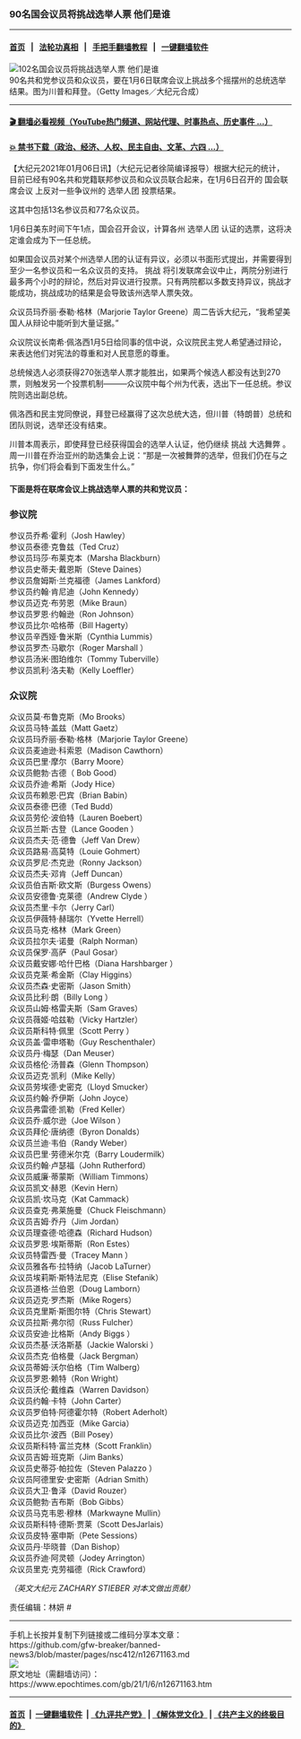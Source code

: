 ### 90名国会议员将挑战选举人票 他们是谁
------------------------

#### [首页](https://github.com/gfw-breaker/banned-news3/blob/master/README.md) &nbsp;&nbsp;|&nbsp;&nbsp; [法轮功真相](https://github.com/begood0513/basic/blob/master/README.md)  &nbsp;&nbsp;|&nbsp;&nbsp; [手把手翻墙教程](https://github.com/gfw-breaker/guides/wiki)  &nbsp;&nbsp;|&nbsp;&nbsp; [一键翻墙软件](https://github.com/gfw-breaker/nogfw/blob/master/README.md)  



<div><img alt="102名国会议员将挑战选举人票 他们是谁" class="attachment-djy_600_400 size-djy_600_400 wp-post-image" src="https://i.epochtimes.com/assets/uploads/2021/01/1-11.jpg"/>
<div class="caption">
 90名共和党参议员和众议员，要在1月6日联席会议上挑战多个摇摆州的总统选举结果。图为川普和拜登。（Getty Images／大纪元合成）
</div></div><hr/>

#### [ 🎬  翻墙必看视频（YouTube热门频道、网站代理、时事热点、历史事件 ...）](https://github.com/gfw-breaker/links/blob/master/banned.md)

#### [ 💥  禁书下载（政治、经济、人权、民主自由、文革、六四 ...）](https://github.com/gfw-breaker/books/blob/master/README.md)

<div><p>
 【大纪元2021年01月06日讯】（大纪元记者徐简编译报导）根据大纪元的统计，目前已经有90名共和党籍联邦参议员和众议员联合起来，在1月6日召开的
 <ok href="https://www.epochtimes.com/gb/tag/%E5%9B%BD%E4%BC%9A%E8%81%94%E5%B8%AD%E4%BC%9A%E8%AE%AE.html">
  国会联席会议
 </ok>
 上反对一些争议州的
 <ok href="https://www.epochtimes.com/gb/tag/%E9%80%89%E4%B8%BE%E4%BA%BA%E5%9B%A2.html">
  选举人团
 </ok>
 投票结果。
</p>
<p>
 这其中包括13名参议员和77名众议员。
</p>
<p>
 1月6日美东时间下午1点，国会召开会议，计算各州
 <ok href="https://www.epochtimes.com/gb/tag/%E9%80%89%E4%B8%BE%E4%BA%BA%E5%9B%A2.html">
  选举人团
 </ok>
 认证的选票，这将决定谁会成为下一任总统。
</p>
<p>
 如果国会议员对某个州选举人团的认证有异议，必须以书面形式提出，并需要得到至少一名参议员和一名众议员的支持。
 <ok href="https://www.epochtimes.com/gb/tag/%E6%8C%91%E6%88%98.html">
  挑战
 </ok>
 将引发联席会议中止，两院分别进行最多两个小时的辩论，然后对异议进行投票。只有两院都以多数支持异议，挑战才能成功，挑战成功的结果是会导致该州选举人票失效。
</p>
<p>
 众议员玛乔丽‧泰勒‧格林（Marjorie Taylor Greene）周二告诉大纪元，“我希望美国人从辩论中能听到大量证据。”
</p>
<p>
 众议院议长南希‧佩洛西1月5日给同事的信中说，众议院民主党人希望通过辩论，来表达他们对宪法的尊重和对人民意愿的尊重。
</p>
<p>
 总统候选人必须获得270张选举人票才能胜出，如果两个候选人都没有达到270票，则触发另一个投票机制———众议院中每个州为代表，选出下一任总统。参议院则选出副总统。
</p>
<p>
 佩洛西和民主党同僚说，拜登已经赢得了这次总统大选，但川普（特朗普）总统和团队则说，选举还没有结束。
</p>
<p>
 川普本周表示，即使拜登已经获得国会的选举人认证，他仍继续
 <ok href="https://www.epochtimes.com/gb/tag/%E6%8C%91%E6%88%98.html">
  挑战
 </ok>
 <ok href="https://www.epochtimes.com/gb/tag/%E5%A4%A7%E9%80%89%E8%88%9E%E5%BC%8A.html">
  大选舞弊
 </ok>
 。周一川普在乔治亚州的助选集会上说：“那是一次被舞弊的选举，但我们仍在与之抗争，你们将会看到下面发生什么。”
</p>
<h4>
 下面是将在联席会议上挑战选举人票的共和党议员：
</h4>
<h3>
 参议院
</h3>
<p>
 参议员乔希‧霍利（Josh Hawley）
 <br/>
 参议员泰德‧克鲁兹（Ted Cruz）
 <br/>
 参议员玛莎‧布莱克本（Marsha Blackburn）
 <br/>
 参议员史蒂夫‧戴恩斯（Steve Daines）
 <br/>
 参议员詹姆斯‧兰克福德（James Lankford）
 <br/>
 参议员约翰‧肯尼迪（John Kennedy）
 <br/>
 参议员迈克‧布劳恩（Mike Braun）
 <br/>
 参议员罗恩‧约翰逊（Ron Johnson）
 <br/>
 参议员比尔‧哈格蒂（Bill Hagerty）
 <br/>
 参议员辛西娅‧鲁米斯（Cynthia Lummis）
 <br/>
 参议员罗杰‧马歇尔（Roger Marshall ）
 <br/>
 参议员汤米‧图珀维尔（Tommy Tuberville）
 <br/>
 参议员凯利‧洛夫勒（Kelly Loeffler）
</p>
<h3>
 众议院
</h3>
<p>
 众议员莫‧布鲁克斯（Mo Brooks）
 <br/>
 众议员马特‧盖兹（Matt Gaetz）
 <br/>
 众议员玛乔丽‧泰勒‧格林（Marjorie Taylor Greene）
 <br/>
 众议员麦迪逊‧科索恩（Madison Cawthorn）
 <br/>
 众议员巴里‧摩尔（Barry Moore）
 <br/>
 众议员鲍勃‧古德（ Bob Good）
 <br/>
 众议员乔迪‧希斯（Jody Hice）
 <br/>
 众议员布赖恩‧巴宾（Brian Babin）
 <br/>
 众议员泰德‧巴德（Ted Budd）
 <br/>
 众议员劳伦‧波伯特（Lauren Boebert）
 <br/>
 众议员兰斯‧古登（Lance Gooden ）
 <br/>
 众议员杰夫‧范‧德鲁（Jeff Van Drew）
 <br/>
 众议员路易‧高莫特（Louie Gohmert）
 <br/>
 众议员罗尼‧杰克逊（Ronny Jackson）
 <br/>
 众议员杰夫‧邓肯（Jeff Duncan）
 <br/>
 众议员伯吉斯‧欧文斯（Burgess Owens）
 <br/>
 众议员安德鲁‧克莱德（Andrew Clyde ）
 <br/>
 众议员杰里‧卡尔（Jerry Carl）
 <br/>
 众议员伊薇特‧赫瑞尔（Yvette Herrell）
 <br/>
 众议员马克‧格林（Mark Green）
 <br/>
 众议员拉尔夫‧诺曼（Ralph Norman）
 <br/>
 众议员保罗‧高萨（Paul Gosar）
 <br/>
 众议员戴安娜‧哈什巴格（Diana Harshbarger ）
 <br/>
 众议员克莱‧希金斯（Clay Higgins）
 <br/>
 众议员杰森‧史密斯（Jason Smith）
 <br/>
 众议员比利‧朗（Billy Long ）
 <br/>
 众议员山姆‧格雷夫斯（Sam Graves）
 <br/>
 众议员薇姬‧哈兹勒（Vicky Hartzler）
 <br/>
 众议员斯科特‧佩里（Scott Perry ）
 <br/>
 众议员盖‧雷申塔勒（Guy Reschenthaler）
 <br/>
 众议员丹‧梅瑟（Dan Meuser）
 <br/>
 众议员格伦‧汤普森（Glenn Thompson）
 <br/>
 众议员迈克‧凯利（Mike Kelly）
 <br/>
 众议员劳埃德‧史密克（Lloyd Smucker）
 <br/>
 众议员约翰‧乔伊斯（John Joyce）
 <br/>
 众议员弗雷德‧凯勒（Fred Keller）
 <br/>
 众议员乔‧威尔逊（Joe Wilson ）
 <br/>
 众议员拜伦‧唐纳德（Byron Donalds）
 <br/>
 众议员兰迪‧韦伯（Randy Weber）
 <br/>
 众议员巴里‧劳德米尔克（Barry Loudermilk）
 <br/>
 众议员约翰‧卢瑟福（John Rutherford）
 <br/>
 众议员威廉‧蒂蒙斯（William Timmons）
 <br/>
 众议员凯文‧赫恩（Kevin Hern）
 <br/>
 众议员凯‧坎马克（Kat Cammack）
 <br/>
 众议员查克‧弗莱施曼（Chuck Fleischmann）
 <br/>
 众议员吉姆‧乔丹（Jim Jordan）
 <br/>
 众议员理查德‧哈德森（Richard Hudson）
 <br/>
 众议员罗恩‧埃斯蒂斯（Ron Estes）
 <br/>
 众议员特雷西‧曼（Tracey Mann ）
 <br/>
 众议员雅各布‧拉特纳（Jacob LaTurner）
 <br/>
 众议员埃莉斯‧斯特法尼克（Elise Stefanik）
 <br/>
 众议员道格‧兰伯恩（Doug Lamborn）
 <br/>
 众议员迈克‧罗杰斯（Mike Rogers）
 <br/>
 众议员克里斯‧斯图尔特（Chris Stewart）
 <br/>
 众议员拉斯‧弗尔彻（Russ Fulcher）
 <br/>
 众议员安迪‧比格斯（Andy Biggs ）
 <br/>
 众议员杰基‧沃洛斯基（Jackie Walorski ）
 <br/>
 众议员杰克‧伯格曼（Jack Bergman）
 <br/>
 众议员蒂姆‧沃尔伯格（Tim Walberg）
 <br/>
 众议员罗恩‧赖特（Ron Wright）
 <br/>
 众议员沃伦‧戴维森（Warren Davidson）
 <br/>
 众议员约翰‧卡特（John Carter）
 <br/>
 众议员罗伯特‧阿德霍尔特（Robert Aderholt）
 <br/>
 众议员迈克‧加西亚（Mike Garcia）
 <br/>
 众议员比尔‧波西（Bill Posey）
 <br/>
 众议员斯科特‧富兰克林（Scott Franklin）
 <br/>
 众议员吉姆‧班克斯（Jim Banks）
 <br/>
 众议员史蒂芬‧帕拉佐（Steven Palazzo ）
 <br/>
 众议员阿德里安‧史密斯（Adrian Smith）
 <br/>
 众议员大卫‧鲁泽（David Rouzer）
 <br/>
 众议员鲍勃‧吉布斯（Bob Gibbs）
 <br/>
 众议员马克韦恩‧穆林（Markwayne Mullin）
 <br/>
 众议员斯科特‧德斯‧贾莱（Scott DesJarlais）
 <br/>
 众议员皮特‧塞申斯（Pete Sessions）
 <br/>
 众议员丹‧毕晓普（Dan Bishop）
 <br/>
 众议员乔迪‧阿灵顿（Jodey Arrington）
 <br/>
 众议员里克‧克劳福德（Rick Crawford）
</p>
<p>
 <em>
  （英文大纪元
  <ok href="https://www.theepochtimes.com/author-zachary-stieber">
   ZACHARY STIEBER
  </ok>
  对本文做出贡献）
 </em>
</p>
<p>
 责任编辑：林妍 #
</p>
</div>
<hr/>
手机上长按并复制下列链接或二维码分享本文章：<br/>
https://github.com/gfw-breaker/banned-news3/blob/master/pages/nsc412/n12671163.md <br/>
<a href='https://github.com/gfw-breaker/banned-news3/blob/master/pages/nsc412/n12671163.md'><img src='https://github.com/gfw-breaker/banned-news3/blob/master/pages/nsc412/n12671163.md.png'/></a> <br/>
原文地址（需翻墙访问）：https://www.epochtimes.com/gb/21/1/6/n12671163.htm


------------------------
#### [首页](https://github.com/gfw-breaker/banned-news3/blob/master/README.md) &nbsp;|&nbsp; [一键翻墙软件](https://github.com/gfw-breaker/nogfw/blob/master/README.md) &nbsp;| [《九评共产党》](https://github.com/gfw-breaker/9ping.md/blob/master/README.md#九评之一评共产党是什么) | [《解体党文化》](https://github.com/gfw-breaker/jtdwh.md/blob/master/README.md) | [《共产主义的终极目的》](https://github.com/gfw-breaker/gczydzjmd.md/blob/master/README.md)


<img src='http://gfw-breaker.win/banned-news3/pages/nsc412/n12671163.md' width='0px' height='0px'/>